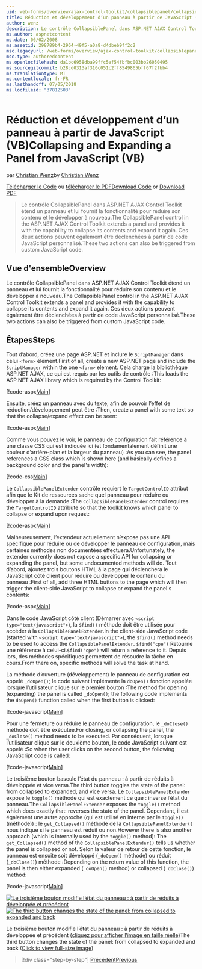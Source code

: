 ```yaml
---
uid: web-forms/overview/ajax-control-toolkit/collapsiblepanel/collapsing-and-expanding-a-panel-from-javascript-vb
title: Réduction et développement d’un panneau à partir de JavaScript (VB) | Microsoft Docs
author: wenz
description: Le contrôle CollapsiblePanel dans ASP.NET AJAX Control Toolkit étend un panneau et lui fournit la fonctionnalité pour réduire son contenu et le développer un...
ms.author: aspnetcontent
ms.date: 06/02/2008
ms.assetid: 298789b4-2964-49f5-a0a8-d4dbeb9ff2c2
msc.legacyurl: /web-forms/overview/ajax-control-toolkit/collapsiblepanel/collapsing-and-expanding-a-panel-from-javascript-vb
msc.type: authoredcontent
ms.openlocfilehash: da1bc6958dba99ffc5ef54fbfbc003bb26050495
ms.sourcegitcommit: b28cd0313af316c051c2ff8549865bff67f2fbb4
ms.translationtype: MT
ms.contentlocale: fr-FR
ms.lasthandoff: 07/05/2018
ms.locfileid: "37812503"
---
```

<a name="collapsing-and-expanding-a-panel-from-javascript-vb"></a><span data-ttu-id="e2c11-103">Réduction et développement d’un panneau à partir de JavaScript (VB)</span><span class="sxs-lookup"><span data-stu-id="e2c11-103">Collapsing and Expanding a Panel from JavaScript (VB)</span></span>
====================
<span data-ttu-id="e2c11-104">par [Christian Wenz](https://github.com/wenz)</span><span class="sxs-lookup"><span data-stu-id="e2c11-104">by [Christian Wenz](https://github.com/wenz)</span></span>

<span data-ttu-id="e2c11-105">[Télécharger le Code](http://download.microsoft.com/download/8/a/a/8aab3c3e-de6f-463f-805c-5fda567eef6e/CollapsiblePanel1.vb.zip) ou [télécharger le PDF](http://download.microsoft.com/download/b/6/a/b6ae89ee-df69-4c87-9bfb-ad1eb2b23373/collapsiblepanel1VB.pdf)</span><span class="sxs-lookup"><span data-stu-id="e2c11-105">[Download Code](http://download.microsoft.com/download/8/a/a/8aab3c3e-de6f-463f-805c-5fda567eef6e/CollapsiblePanel1.vb.zip) or [Download PDF](http://download.microsoft.com/download/b/6/a/b6ae89ee-df69-4c87-9bfb-ad1eb2b23373/collapsiblepanel1VB.pdf)</span></span>

> <span data-ttu-id="e2c11-106">Le contrôle CollapsiblePanel dans ASP.NET AJAX Control Toolkit étend un panneau et lui fournit la fonctionnalité pour réduire son contenu et le développer à nouveau.</span><span class="sxs-lookup"><span data-stu-id="e2c11-106">The CollapsiblePanel control in the ASP.NET AJAX Control Toolkit extends a panel and provides it with the capability to collapse its contents and expand it again.</span></span> <span data-ttu-id="e2c11-107">Ces deux actions peuvent également être déclenchées à partir de code JavaScript personnalisé.</span><span class="sxs-lookup"><span data-stu-id="e2c11-107">These two actions can also be triggered from custom JavaScript code.</span></span>


## <a name="overview"></a><span data-ttu-id="e2c11-108">Vue d'ensemble</span><span class="sxs-lookup"><span data-stu-id="e2c11-108">Overview</span></span>

<span data-ttu-id="e2c11-109">Le contrôle CollapsiblePanel dans ASP.NET AJAX Control Toolkit étend un panneau et lui fournit la fonctionnalité pour réduire son contenu et le développer à nouveau.</span><span class="sxs-lookup"><span data-stu-id="e2c11-109">The CollapsiblePanel control in the ASP.NET AJAX Control Toolkit extends a panel and provides it with the capability to collapse its contents and expand it again.</span></span> <span data-ttu-id="e2c11-110">Ces deux actions peuvent également être déclenchées à partir de code JavaScript personnalisé.</span><span class="sxs-lookup"><span data-stu-id="e2c11-110">These two actions can also be triggered from custom JavaScript code.</span></span>

## <a name="steps"></a><span data-ttu-id="e2c11-111">Étapes</span><span class="sxs-lookup"><span data-stu-id="e2c11-111">Steps</span></span>

<span data-ttu-id="e2c11-112">Tout d’abord, créez une page ASP.NET et inclure le `ScriptManager` dans celui `<form>` élément.</span><span class="sxs-lookup"><span data-stu-id="e2c11-112">First of all, create a new ASP.NET page and include the `ScriptManager` within the one `<form>` element.</span></span> <span data-ttu-id="e2c11-113">Cela charge la bibliothèque ASP.NET AJAX, ce qui est requis par les outils de contrôle :</span><span class="sxs-lookup"><span data-stu-id="e2c11-113">This loads the ASP.NET AJAX library which is required by the Control Toolkit:</span></span>

[!code-aspx[Main](collapsing-and-expanding-a-panel-from-javascript-vb/samples/sample1.aspx)]

<span data-ttu-id="e2c11-114">Ensuite, créez un panneau avec du texte, afin de pouvoir l’effet de réduction/développement peut être :</span><span class="sxs-lookup"><span data-stu-id="e2c11-114">Then, create a panel with some text so that the collapse/expand effect can be seen:</span></span>

[!code-aspx[Main](collapsing-and-expanding-a-panel-from-javascript-vb/samples/sample2.aspx)]

<span data-ttu-id="e2c11-115">Comme vous pouvez le voir, le panneau de configuration fait référence à une classe CSS qui est indiquée ici (et fondamentalement définit une couleur d’arrière-plan et la largeur du panneau) :</span><span class="sxs-lookup"><span data-stu-id="e2c11-115">As you can see, the panel references a CSS class which is shown here (and basically defines a background color and the panel's width):</span></span>

[!code-css[Main](collapsing-and-expanding-a-panel-from-javascript-vb/samples/sample3.css)]

<span data-ttu-id="e2c11-116">Le `CollapsiblePanelExtender` contrôle requiert le `TargetControlID` attribut afin que le Kit de ressources sache quel panneau pour réduire ou développer à la demande :</span><span class="sxs-lookup"><span data-stu-id="e2c11-116">The `CollapsiblePanelExtender` control requires the `TargetControlID` attribute so that the toolkit knows which panel to collapse or expand upon request:</span></span>

[!code-aspx[Main](collapsing-and-expanding-a-panel-from-javascript-vb/samples/sample4.aspx)]

<span data-ttu-id="e2c11-117">Malheureusement, l’extendeur actuellement n’expose pas une API spécifique pour réduire ou de développer le panneau de configuration, mais certaines méthodes non documentées effectuera.</span><span class="sxs-lookup"><span data-stu-id="e2c11-117">Unfortunately, the extender currently does not expose a specific API for collapsing or expanding the panel, but some undocumented methods will do.</span></span> <span data-ttu-id="e2c11-118">Tout d’abord, ajoutez trois boutons HTML à la page qui déclenchera le JavaScript côté client pour réduire ou développer le contenu du panneau :</span><span class="sxs-lookup"><span data-stu-id="e2c11-118">First of all, add three HTML buttons to the page which will then trigger the client-side JavaScript to collapse or expand the panel's contents:</span></span>

[!code-aspx[Main](collapsing-and-expanding-a-panel-from-javascript-vb/samples/sample5.aspx)]

<span data-ttu-id="e2c11-119">Dans le code JavaScript côté client (Démarrer avec `<script type="text/javascript">`), la `$find()` méthode doit être utilisée pour accéder à la `CollapsiblePanelExtender`.</span><span class="sxs-lookup"><span data-stu-id="e2c11-119">In the client-side JavaScript code (started with `<script type="text/javascript">`), the `$find()` method needs to be used to access the `CollapsiblePanelExtender`.</span></span> <span data-ttu-id="e2c11-120">`$find("cpe")` Retourne une référence à celui-ci.</span><span class="sxs-lookup"><span data-stu-id="e2c11-120">`$find("cpe")` will return a reference to it.</span></span> <span data-ttu-id="e2c11-121">Depuis lors, des méthodes spécifiques permettent de résoudre la tâche en cours.</span><span class="sxs-lookup"><span data-stu-id="e2c11-121">From there on, specific methods will solve the task at hand.</span></span>

<span data-ttu-id="e2c11-122">La méthode d’ouverture (développement) le panneau de configuration est appelé `_doOpen()`; le code suivant implémente la `doOpen()` fonction appelée lorsque l’utilisateur clique sur le premier bouton :</span><span class="sxs-lookup"><span data-stu-id="e2c11-122">The method for opening (expanding) the panel is called `_doOpen()`; the following code implements the `doOpen()` function called when the first button is clicked:</span></span>

[!code-javascript[Main](collapsing-and-expanding-a-panel-from-javascript-vb/samples/sample6.js)]

<span data-ttu-id="e2c11-123">Pour une fermeture ou réduire le panneau de configuration, le `_doClose()` méthode doit être exécutée.</span><span class="sxs-lookup"><span data-stu-id="e2c11-123">For closing, or collapsing the panel, the `_doClose()` method needs to be executed.</span></span> <span data-ttu-id="e2c11-124">Par conséquent, lorsque l’utilisateur clique sur le deuxième bouton, le code JavaScript suivant est appelé :</span><span class="sxs-lookup"><span data-stu-id="e2c11-124">So when the user clicks on the second button, the following JavaScript code is called:</span></span>

[!code-javascript[Main](collapsing-and-expanding-a-panel-from-javascript-vb/samples/sample7.js)]

<span data-ttu-id="e2c11-125">Le troisième bouton bascule l’état du panneau : à partir de réduits à développée et vice versa.</span><span class="sxs-lookup"><span data-stu-id="e2c11-125">The third button toggles the state of the panel: from collapsed to expanded, and vice versa.</span></span> <span data-ttu-id="e2c11-126">Le `CollapsiblePanelExtender` expose le `toggle()` méthode qui est exactement ce que : inverse l’état du panneau.</span><span class="sxs-lookup"><span data-stu-id="e2c11-126">The `CollapsiblePanelExtender` exposes the `toggle()` method which does exactly that: reverses the state of the panel.</span></span> <span data-ttu-id="e2c11-127">Cependant, il est également une autre approche (qui est utilisé en interne par le `toggle()` (méthode)) : le `get_Collapsed()` méthode de la `CollapsiblePanelExtender()` nous indique si le panneau est réduit ou non.</span><span class="sxs-lookup"><span data-stu-id="e2c11-127">However there is also another approach (which is internally used by the `toggle()` method): The `get_Collapsed()` method of the `CollapsiblePanelExtender()` tells us whether the panel is collapsed or not.</span></span> <span data-ttu-id="e2c11-128">Selon la valeur de retour de cette fonction, le panneau est ensuite soit développé (`_doOpen()` méthode) ou réduit (`_doClose()`) méthode :</span><span class="sxs-lookup"><span data-stu-id="e2c11-128">Depending on the return value of this function, the panel is then either expanded (`_doOpen()` method) or collapsed (`_doClose()`) method:</span></span>

[!code-javascript[Main](collapsing-and-expanding-a-panel-from-javascript-vb/samples/sample8.js)]


<span data-ttu-id="e2c11-129">[![Le troisième bouton modifie l’état du panneau : à partir de réduits à développée et précédent](collapsing-and-expanding-a-panel-from-javascript-vb/_static/image2.png)](collapsing-and-expanding-a-panel-from-javascript-vb/_static/image1.png)</span><span class="sxs-lookup"><span data-stu-id="e2c11-129">[![The third button changes the state of the panel: from collapsed to expanded and back](collapsing-and-expanding-a-panel-from-javascript-vb/_static/image2.png)](collapsing-and-expanding-a-panel-from-javascript-vb/_static/image1.png)</span></span>

<span data-ttu-id="e2c11-130">Le troisième bouton modifie l’état du panneau : à partir de réduits à développée et précédent ([cliquez pour afficher l’image en taille réelle](collapsing-and-expanding-a-panel-from-javascript-vb/_static/image3.png))</span><span class="sxs-lookup"><span data-stu-id="e2c11-130">The third button changes the state of the panel: from collapsed to expanded and back ([Click to view full-size image](collapsing-and-expanding-a-panel-from-javascript-vb/_static/image3.png))</span></span>

> [!div class="step-by-step"]
> [<span data-ttu-id="e2c11-131">Précédent</span><span class="sxs-lookup"><span data-stu-id="e2c11-131">Previous</span></span>](collapsing-and-expanding-a-panel-from-javascript-cs.md)
